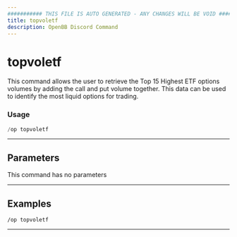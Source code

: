 ```yaml
---
########### THIS FILE IS AUTO GENERATED - ANY CHANGES WILL BE VOID ###########
title: topvoletf
description: OpenBB Discord Command
---
```


# topvoletf

This command allows the user to retrieve the Top 15 Highest ETF options volumes by adding the call and put volume together. This data can be used to identify the most liquid options for trading.

### Usage

```python wordwrap
/op topvoletf
```

---

## Parameters

This command has no parameters



---

## Examples

```
/op topvoletf
```
---

